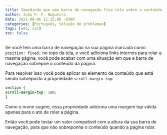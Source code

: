 ```yaml
---
title: Impedindo que uma barra de navegação fixa role sobre o conteúdo quando você clica em links internos
author: João F. F. Nogueira
date: 2021-08-06 11:15:00 -0300
categories: [Português, Solução de problemas]
tags: [web, css]
toc: false
---
```


Se você tem uma barra de navegação na sua página marcada como `position: fixed;` no topo da tela, e você adiciona links internos para rolar a mesma página, você pode acabar com uma situação em que a barra de navegação sobrepõe o conteúdo da página. 

Para resolver isso você pode aplicar ao elemento de conteúdo que está sendo sobreposto a propriedade `scroll-margin-top`:

```css
section {
scroll-margin-top: 1em;
}
```

Como o nome sugere, essa propriedade adiciona uma margem top válida apenas para o ato de rolar a página.

Então você pode testar um valor compatível com a altura da sua barra de navegação, para que não sobreponha o conteúdo quando a página rolar.